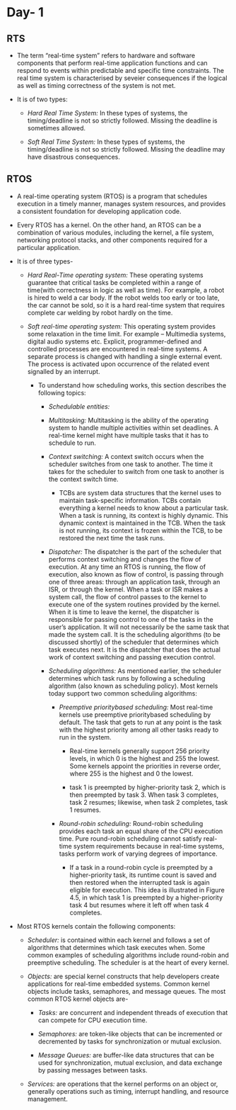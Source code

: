 # Day- 1

## RTS

- The term “real-time system” refers to hardware and software components that perform real-time application functions and can respond to events within predictable and specific time constraints. The real time system is characterised by seveier consequences if the logical as well as timing correctness of the system is not met.

- It is of two types:

    - *Hard Real Time System:* In these types of systems, the timing/deadline is not so strictly followed. Missing the deadline is sometimes allowed.

    - *Soft Real Time System:* In these types of systems, the timing/deadline is not so strictly followed. Missing the deadline may have disastrous consequences.

## RTOS

- A real-time operating system (RTOS) is a program that schedules execution in a timely manner, manages system resources, and provides a consistent foundation for developing application code.

- Every RTOS has a kernel. On the other hand, an RTOS can be a combination of various modules, including the kernel, a file system, networking protocol stacks, and other components required for a particular application.

- It is of three types-

    - *Hard Real-Time operating system:* These operating systems guarantee that critical tasks be completed within a range of time(with correctness in logic as well as time). For example, a robot is hired to weld a car body. If the robot welds too early or too late, the car cannot be sold, so it is a hard real-time system that requires complete car welding by robot hardly on the time. 

    - *Soft real-time operating system:* This operating system provides some relaxation in the time limit. For example – Multimedia systems, digital audio systems etc. Explicit, programmer-defined and controlled processes are encountered in real-time systems. A separate process is changed with handling a single external event. The process is activated upon occurrence of the related event signalled by an interrupt. 

        - To understand how scheduling works, this section describes the following topics:

            - *Schedulable entities:*

            - *Multitasking:* Multitasking is the ability of the operating system to handle multiple activities within set deadlines. A real-time kernel might have multiple tasks that it has to schedule to run.


            - *Context switching:* A context switch occurs when the scheduler switches from one task to another. The time it takes for the scheduler to switch from one task to another is the context switch time.

                - TCBs are system data structures that the kernel uses to maintain task-specific information. TCBs contain everything a kernel needs to know about a particular task. When a task is running, its context is highly dynamic. This dynamic context is maintained in the TCB. When the task is not running, its context is frozen within the TCB, to be restored the next time the task runs.


            - *Dispatcher:* The dispatcher is the part of the scheduler that performs context switching and changes the flow of execution. At any time an RTOS is running, the flow of execution, also known as flow of control, is passing through one of three areas: through an application task, through an ISR, or through the kernel. When a task or ISR makes a system call, the flow of control passes to the kernel to execute one of the system routines provided by the kernel. When it is time to leave the kernel, the dispatcher is responsible for passing control to one of the tasks in the user’s application. It will not necessarily be the same task that made the system call. It is the scheduling algorithms (to be discussed shortly) of the scheduler that determines which task executes next. It is the dispatcher that does the actual work of context switching and passing execution control.

            - *Scheduling algorithms:* As mentioned earlier, the scheduler determines which task runs by following a scheduling algorithm (also known as scheduling policy). Most kernels today support two common scheduling algorithms:

                - *Preemptive prioritybased scheduling:* Most real-time kernels use preemptive prioritybased scheduling by default. The task that gets to run at any point is the task with the highest priority among all other tasks ready to run in the system. 
                    - Real-time kernels generally support 256 priority levels, in which 0 is the highest and 255 the lowest. Some kernels appoint the priorities in reverse order, where 255 is the highest and 0 the lowest.

                    - task 1 is preempted by higher-priority task 2, which is then preempted by task 3. When task 3 completes, task 2 resumes; likewise, when task 2 completes, task 1 resumes.


                - *Round-robin scheduling:* Round-robin scheduling provides each task an equal share of the CPU execution time. Pure round-robin scheduling cannot satisfy real-time system requirements because in real-time systems, tasks perform work of varying degrees of importance.

                    - If a task in a round-robin cycle is preempted by a higher-priority task, its runtime count is saved and then restored when the interrupted task is again eligible for execution. This idea is illustrated in Figure 4.5, in which task 1 is preempted by a higher-priority task 4 but resumes where it left off when task 4 completes.


- Most RTOS kernels contain the following components:

    - *Scheduler:* is contained within each kernel and follows a set of algorithms that determines which task executes when. Some common examples of scheduling algorithms include round-robin and preemptive scheduling. The scheduler is at the heart of every kernel.


    - *Objects:* are special kernel constructs that help developers create applications for real-time embedded systems. Common kernel objects include tasks, semaphores, and message queues. The most common RTOS kernel objects are-

        - *Tasks:* are concurrent and independent threads of execution that can compete for CPU execution time.

        - *Semaphores:* are token-like objects that can be incremented or decremented by tasks for synchronization or mutual exclusion.

        - *Message Queues:* are buffer-like data structures that can be used for synchronization, mutual exclusion, and data exchange by passing messages between tasks.
        

    - *Services:* are operations that the kernel performs on an object or, generally operations such as timing, interrupt handling, and resource management.




